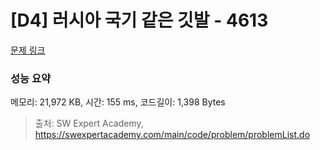 # [D4] 러시아 국기 같은 깃발 - 4613 

[문제 링크](https://swexpertacademy.com/main/code/problem/problemDetail.do?contestProbId=AWQl9TIK8qoDFAXj) 

### 성능 요약

메모리: 21,972 KB, 시간: 155 ms, 코드길이: 1,398 Bytes



> 출처: SW Expert Academy, https://swexpertacademy.com/main/code/problem/problemList.do